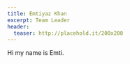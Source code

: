 ```yaml
---
title: Emtiyaz Khan
excerpt: Team Leader
header:
  teaser: http://placehold.it/200x200
---
```


Hi my name is Emti.
